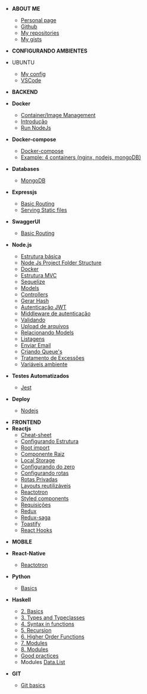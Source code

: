 - <strong>ABOUT ME</strong>

  - [Personal page](https://brochj.github.io/)
  - [Github](https://github.com/brochj)
  - [My repositories](https://github.com/brochj?tab=repositories)
  - [My gists](https://gist.github.com/brochj)

- <strong>CONFIGURANDO AMBIENTES</strong>
- UBUNTU

  <!-- <sup style="color:red;">NEW!</sup> -->

  - [My config](/environment/ubuntu/web-dev.md)
  - [VSCode](/environment/ubuntu/ambiente-rocketseat.md)

- <strong>BACKEND</strong>
- <strong>Docker</strong>
  - [Container/Image Management](/backend/docker/container-images-management.md)
  - [Introdução](/backend/docker/introduction.md)
  - [Run NodeJs](/backend/docker/run-nodejs.md)
- <strong>Docker-compose</strong>
  - [Docker-compose](/backend/docker/docker-compose/docker-commands.md)
  - [Example: 4 containers (nginx, nodejs, mongoDB)](/backend/docker/docker-compose/example-1.md)
- <strong>Databases</strong>
  - [MongoDB](/backend/database/mongo/mongo-db.md)
- <strong>Expressjs</strong>
  - [Basic Routing](/backend/nodejs/expressjs/basic-routing.md)
  - [Serving Static files](/backend/nodejs/expressjs/serving-static-files.md)
- <strong>SwaggerUI</strong>
  - [Basic Routing](/backend/swagger/swagger-and-express.md)


- <strong>Node.js</strong>
  - [Estrutura básica](/backend/nodejs/estrutura.md)
  - [Node Js Project Folder Structure](/backend/nodejs/project-folder-structure.md)
  - [Docker](/backend/nodejs/docker.md)
  - [Estrutura MVC](/backend/nodejs/estrutura-mvc.md)
  - [Sequelize](/backend/nodejs/sequelize.md)
  - [Models](/backend/nodejs/models.md)
  - [Controllers](/backend/nodejs/controllers.md)
  - [Gerar Hash](/backend/nodejs/generate-hash.md)
  - [Autenticação JWT](/backend/nodejs/auth-jwt.md)
  - [Middleware de autenticação](/backend/nodejs/auth-middle.md)
  - [Validando](/backend/nodejs/validate.md)
  - [Upload de arquivos](/backend/nodejs/files-upload.md)
  - [Relacionando Models](/backend/nodejs/associate-models.md)
  - [Listagens](/backend/nodejs/listing.md)
  - [Enviar Email](/backend/nodejs/send-email.md)
  - [Criando Queue's](/backend/nodejs/create-queue.md)
  - [Tratamento de Excessões](/backend/nodejs/exception-error.md)
  - [Variáveis ambiente](/backend/nodejs/dotenv.md)
- <strong>Testes Automatizados</strong>
  - [Jest](/backend/test/jest.md)
- <strong>Deploy</strong>
  - [Nodejs](/backend/deploy/nodejs.md)

* <strong>FRONTEND</strong>
* <strong>Reactjs</strong>
  - [Cheat-sheet](/frontend/react/reactjs/cheat-sheet.md)
  - [Configurando Estrutura](/frontend/react/reactjs/structure.md)
  - [Root import](/frontend/react/reactjs/root-import.md)
  - [Componente Raiz](/frontend/react/reactjs/root-component.md)
  - [Local Storage](/frontend/react/reactjs/local-storage.md)
  - [Configurando do zero](/frontend/react/reactjs/config.md)
  - [Configurando rotas](/frontend/react/reactjs/routes.md)
  - [Rotas Privadas](/frontend/react/reactjs/private-routes.md)
  - [Layouts reutilizáveis](/frontend/react/reactjs/layout.md)
  - [Reactotron](/frontend/react/reactjs/reactotron.md)
  - [Styled components](/frontend/react/reactjs/styled-components.md)
  - [Requisições](/frontend/react/reactjs/requests.md)
  - [Redux](/frontend/react/reactjs/redux.md)
  - [Redux-saga](/frontend/react/reactjs/redux-saga.md)
  - [Toastify](/frontend/react/reactjs/toastify.md)
  - [React Hooks](/frontend/react/reactjs/react-hooks.md)

- <strong>MOBILE</strong>
- <strong>React-Native</strong>
  - [Reactotron](/mobile/react-native/reactotron.md)

- <strong>Python</strong>
  - [Basics](/python/basics.md)

- <strong>Haskell</strong>
  - [2. Basics](/haskell/2-basics.md)
  - [3. Types and Typeclasses](/haskell/3-types-and-typeclasses.md)
  - [4. Syntax in functions](/haskell/4-syntax-in-functions.md)
  - [5. Recursion](/haskell/5-recursion.md)
  - [6. Higher Order Functions](/haskell/6-higher-order-functions.md)
  - [7. Modules](/haskell/7-modules.md)
  - [8. Modules](/haskell/8-making-our-own-types-and-typeclasses.md)
  - [Good practices](/haskell/better-code.md)
  - Modules
  [Data.List](/haskell/modules/data.list.md)


- <strong>GIT</strong>
  - [Git basics](/git/git-tricks.md)
